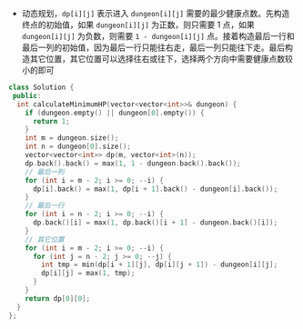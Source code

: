 * 动态规划，`dp[i][j]` 表示进入 `dungeon[i][j]` 需要的最少健康点数。先构造终点的初始值，如果 `dungeon[i][j]` 为正数，则只需要 1 点，如果 `dungeon[i][j]` 为负数，则需要 `1 - dungeon[i][j]` 点。接着构造最后一行和最后一列的初始值，因为最后一行只能往右走，最后一列只能往下走。最后构造其它位置，其它位置可以选择往右或往下，选择两个方向中需要健康点数较小的即可

```cpp
class Solution {
 public:
  int calculateMinimumHP(vector<vector<int>>& dungeon) {
    if (dungeon.empty() || dungeon[0].empty()) {
      return 1;
    }
    int m = dungeon.size();
    int n = dungeon[0].size();
    vector<vector<int>> dp(m, vector<int>(n));
    dp.back().back() = max(1, 1 - dungeon.back().back());
    // 最后一列
    for (int i = m - 2; i >= 0; --i) {
      dp[i].back() = max(1, dp[i + 1].back() - dungeon[i].back());
    }
    // 最后一行
    for (int i = n - 2; i >= 0; --i) {
      dp.back()[i] = max(1, dp.back()[i + 1] - dungeon.back()[i]);
    }
    // 其它位置
    for (int i = m - 2; i >= 0; --i) {
      for (int j = n - 2; j >= 0; --j) {
        int tmp = min(dp[i + 1][j], dp[i][j + 1]) - dungeon[i][j];
        dp[i][j] = max(1, tmp);
      }
    }
    return dp[0][0];
  }
};
```
